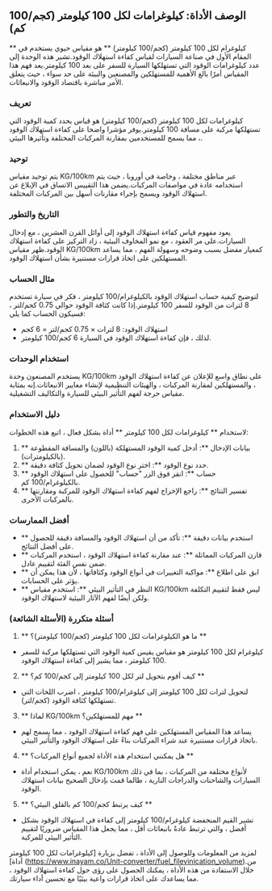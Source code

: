 ## الوصف الأداة: كيلوغرامات لكل 100 كيلومتر (كجم/100 كم)

** كيلوغرام لكل 100 كيلومتر (كجم/100 كيلومتر) ** هو مقياس حيوي يستخدم في المقام الأول في صناعة السيارات لقياس كفاءة استهلاك الوقود.تشير هذه الوحدة إلى عدد كيلوغرامات الوقود التي تستهلكها السيارة للسفر على بعد 100 كيلومتر.يعد فهم هذا المقياس أمرًا بالغ الأهمية للمستهلكين والمصنعين والبيئة على حد سواء ، حيث يتعلق الأمر مباشرة باقتصاد الوقود والانبعاثات.

### تعريف
كيلوغرامات لكل 100 كيلومتر (كجم/100 كيلومتر) هو قياس يحدد كمية الوقود التي تستهلكها مركبة على مسافة 100 كيلومتر.يوفر مؤشرا واضحا على كفاءة استهلاك الوقود ، مما يسمح للمستخدمين بمقارنة المركبات المختلفة وتأثيرها البيئي.

### توحيد
يتم توحيد مقياس KG/100km عبر مناطق مختلفة ، وخاصة في أوروبا ، حيث يتم استخدامه عادة في مواصفات المركبات.يضمن هذا التقييس الاتساق في الإبلاغ عن استهلاك الوقود ويسمح بإجراء مقارنات أسهل بين المركبات المختلفة.

### التاريخ والتطور
يعود مفهوم قياس كفاءة استهلاك الوقود إلى أوائل القرن العشرين ، مع إدخال السيارات.على مر العقود ، مع نمو المخاوف البيئية ، زاد التركيز على كفاءة استهلاك الوقود.ظهر مقياس KG/100km كمعيار مفضل بسبب وضوحه وسهولة الفهم ، مما يساعد المستهلكين على اتخاذ قرارات مستنيرة بشأن استهلاك الوقود.

### مثال الحساب
لتوضيح كيفية حساب استهلاك الوقود بالكيلوغرام/100 كيلومتر ، فكر في سيارة تستخدم 8 لترات من الوقود للسفر 100 كيلومتر.إذا كانت كثافة الوقود حوالي 0.75 كجم/لتر ، فسيكون الحساب كما يلي:

- استهلاك الوقود: 8 لترات × 0.75 كجم/لتر = 6 كجم
- لذلك ، فإن كفاءة استهلاك الوقود في السيارة 6 كجم/100 كيلومتر.

### استخدام الوحدات
يستخدم المصنعون وحدة KG/100km على نطاق واسع للإعلان عن كفاءة استهلاك الوقود ، والمستهلكين لمقارنة المركبات ، والهيئات التنظيمية لإنشاء معايير الانبعاثات.إنه بمثابة مقياس حرجة لفهم التأثير البيئي للسيارة والتكاليف التشغيلية.

### دليل الاستخدام
لاستخدام ** كيلوغرامات لكل 100 كيلومتر ** أداة بشكل فعال ، اتبع هذه الخطوات:
1. ** بيانات الإدخال **: أدخل كمية الوقود المستهلكة (باللون) والمسافة المقطوعة (بالكيلومترات).
2. ** حدد نوع الوقود **: اختر نوع الوقود لضمان تحويل كثافة دقيقة.
3. ** حساب **: انقر فوق الزر "حساب" للحصول على استهلاك الوقود بالكيلوغرام/100 كم.
4. ** تفسير النتائج **: راجع الإخراج لفهم كفاءة استهلاك الوقود للمركبة ومقارنتها بالمركبات الأخرى.

### أفضل الممارسات
- ** استخدم بيانات دقيقة **: تأكد من أن استهلاك الوقود والمسافة دقيقة للحصول على أفضل النتائج.
- ** قارن المركبات المماثلة **: عند مقارنة كفاءة استهلاك الوقود ، استخدم المركبات ضمن نفس الفئة لتقييم عادل.
- ** ابق على اطلاع **: مواكبة التغييرات في أنواع الوقود وكثافاتها ، لأن هذا يمكن أن يؤثر على الحسابات.
- ** النظر في التأثير البيئي **: استخدم مقياس KG/100km ليس فقط لتقييم التكلفة ولكن أيضًا لفهم الآثار البيئية لاستهلاك الوقود.

### أسئلة متكررة (الأسئلة الشائعة)

1. ** ما هو الكيلوغرامات لكل 100 كيلومتر (كجم/100 كيلومتر)؟ **
- كيلوغرام لكل 100 كيلومتر هو مقياس يقيس كمية الوقود التي تستهلكها مركبة للسفر 100 كيلومتر ، مما يشير إلى كفاءة استهلاك الوقود.

2. ** كيف أقوم بتحويل لتر لكل 100 كيلومتر إلى كجم/100 كم؟ **
- لتحويل لترات لكل 100 كيلومتر إلى كيلوغرام/100 كيلومتر ، اضرب اللخات التي تستهلكها كثافة الوقود (كجم/لتر).

3. ** لماذا KG/100km مهم للمستهلكين؟ **
- يساعد هذا المقياس المستهلكين على فهم كفاءة استهلاك الوقود ، مما يسمح لهم باتخاذ قرارات مستنيرة عند شراء المركبات بناءً على استهلاك الوقود والتأثير البيئي.

4. ** هل يمكنني استخدام هذه الأداة لجميع أنواع المركبات؟ **
- نعم ، يمكن استخدام أداة KG/100km لأنواع مختلفة من المركبات ، بما في ذلك السيارات والشاحنات والدراجات النارية ، طالما قمت بإدخال الصحيح بيانات استهلاك الوقود.

5. ** كيف يرتبط كجم/100 كم بالقلق البيئي؟ **
- تشير القيم المنخفضة كيلوغرام/100 كيلومتر إلى كفاءة في استهلاك الوقود بشكل أفضل ، والتي ترتبط عادةً بانبعاثات أقل ، مما يجعل هذا المقياس ضروريًا لتقييم التأثير البيئي للمركبة.

لمزيد من المعلومات وللوصول إلى الأداة ، تفضل بزيارة [كيلوغرامات لكل 100 كيلومتر أداة] (https://www.inayam.co/Unit-converter/fuel_filevinication_volume).من خلال الاستفادة من هذه الأداة ، يمكنك الحصول على رؤى حول كفاءة استهلاك الوقود ، مما يساعدك على اتخاذ قرارات واعية بيئيًا مع تحسين أداء سيارتك.